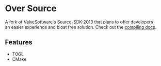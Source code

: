 # Over Source
A fork of [ValveSoftware's Source-SDK-2013](https://github.com/valveSoftware/source-sdk-2013) that plans to offer developers an easier experience and bloat free solution.
Check out the [compiling docs](docs/compiling.md).

## Features
* TOGL
* CMake
